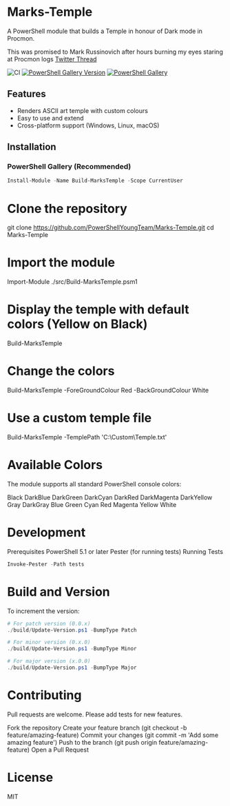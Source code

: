 # Marks-Temple

A PowerShell module that builds a Temple in honour of Dark mode in Procmon.

This was promised to Mark Russinovich after hours burning my eyes staring at Procmon logs
[Twitter Thread](https://x.com/PoSHYoungTeam/status/1418667570920570881)

![CI](https://github.com/PowerShellYoungTeam/Marks-Temple/actions/workflows/ci.yml/badge.svg)
[![PowerShell Gallery Version](https://img.shields.io/powershellgallery/v/Build-MarksTemple)](https://www.powershellgallery.com/packages/Build-MarksTemple)
[![PowerShell Gallery](https://img.shields.io/powershellgallery/dt/Build-MarksTemple)](https://www.powershellgallery.com/packages/Build-MarksTemple)

## Features

- Renders ASCII art temple with custom colours
- Easy to use and extend
- Cross-platform support (Windows, Linux, macOS)

## Installation

### PowerShell Gallery (Recommended)

```powershell
Install-Module -Name Build-MarksTemple -Scope CurrentUser
```

# Clone the repository
git clone https://github.com/PowerShellYoungTeam/Marks-Temple.git
cd Marks-Temple

# Import the module
Import-Module ./src/Build-MarksTemple.psm1

# Display the temple with default colors (Yellow on Black)
Build-MarksTemple

# Change the colors
Build-MarksTemple -ForeGroundColour Red -BackGroundColour White

# Use a custom temple file
Build-MarksTemple -TemplePath 'C:\Custom\Temple.txt'

# Available Colors
The module supports all standard PowerShell console colors:

Black
DarkBlue
DarkGreen
DarkCyan
DarkRed
DarkMagenta
DarkYellow
Gray
DarkGray
Blue
Green
Cyan
Red
Magenta
Yellow
White

# Development

Prerequisites
PowerShell 5.1 or later
Pester (for running tests)
Running Tests

```powershell
Invoke-Pester -Path tests
```

# Build and Version
To increment the version:


```powershell
# For patch version (0.0.x)
./build/Update-Version.ps1 -BumpType Patch

# For minor version (0.x.0)
./build/Update-Version.ps1 -BumpType Minor

# For major version (x.0.0)
./build/Update-Version.ps1 -BumpType Major
```

# Contributing
Pull requests are welcome. Please add tests for new features.

Fork the repository
Create your feature branch (git checkout -b feature/amazing-feature)
Commit your changes (git commit -m 'Add some amazing feature')
Push to the branch (git push origin feature/amazing-feature)
Open a Pull Request

# License

MIT
